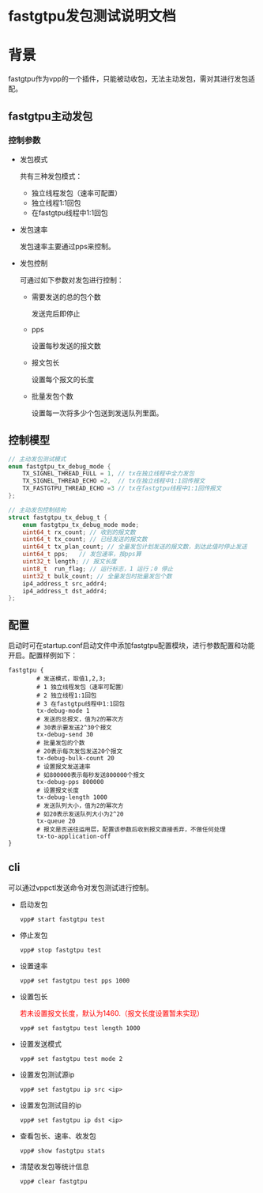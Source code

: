 # fastgtpu发包测试说明文档

# 背景

fastgtpu作为vpp的一个插件，只能被动收包，无法主动发包，需对其进行发包适配。

## fastgtpu主动发包

### 控制参数

- 发包模式

  共有三种发包模式：

  - 独立线程发包（速率可配置）
  - 独立线程1:1回包
  - 在fastgtpu线程中1:1回包

- 发包速率

  发包速率主要通过pps来控制。

- 发包控制

  可通过如下参数对发包进行控制：

  - 需要发送的总的包个数

    发送完后即停止

  - pps

    设置每秒发送的报文数

  - 报文包长

    设置每个报文的长度

  - 批量发包个数

    设置每一次将多少个包送到发送队列里面。

## 控制模型

```c
// 主动发包测试模式
enum fastgtpu_tx_debug_mode {
    TX_SIGNEL_THREAD_FULL = 1, // tx在独立线程中全力发包
    TX_SIGNEL_THREAD_ECHO =2,  // tx在独立线程中1:1回传报文
    TX_FASTGTPU_THREAD_ECHO =3 // tx在fastgtpu线程中1:1回传报文
};

// 主动发包控制结构
struct fastgtpu_tx_debug_t {
    enum fastgtpu_tx_debug_mode mode;
    uint64_t rx_count; // 收到的报文数
    uint64_t tx_count; // 已经发送的报文数
    uint64_t tx_plan_count; // 全量发包计划发送的报文数，到达此值时停止发送
    uint64_t pps;   // 发包速率，按pps算
    uint32_t length; // 报文长度
    uint8_t  run_flag; // 运行标志，1 运行；0 停止
    uint32_t bulk_count; // 全量发包时批量发包个数
    ip4_address_t src_addr4;
    ip4_address_t dst_addr4;
};


```

## 配置

启动时可在startup.conf启动文件中添加fastgtpu配置模块，进行参数配置和功能开启。配置样例如下：

```shell
fastgtpu {
		# 发送模式，取值1,2,3;
		# 1 独立线程发包（速率可配置）
		# 2 独立线程1:1回包
		# 3 在fastgtpu线程中1:1回包
        tx-debug-mode 1
        # 发送的总报文，值为2的幂次方
        # 30表示要发送2^30个报文
        tx-debug-send 30
        # 批量发包的个数
        # 20表示每次发包发送20个报文
        tx-debug-bulk-count 20
        # 设置报文发送速率
        # 如800000表示每秒发送800000个报文
        tx-debug-pps 800000
        # 设置报文长度
        tx-debug-length 1000
        # 发送队列大小，值为2的幂次方
        # 如20表示发送队列大小为2^20
        tx-queue 20
        # 报文是否送往运用层，配置该参数后收到报文直接丢弃，不做任何处理
        tx-to-application-off
}
```

## cli

可以通过vppctl发送命令对发包测试进行控制。

- 启动发包

  ```shell
  vpp# start fastgtpu test
  ```

- 停止发包

  ```shell
  vpp# stop fastgtpu test
  ```

- 设置速率

  ```shell
  vpp# set fastgtpu test pps 1000
  ```

- 设置包长

  <font color="red">若未设置报文长度，默认为1460.（报文长度设置暂未实现）</font>

  ```shell
  vpp# set fastgtpu test length 1000
  ```

- 设置发送模式

  ```shell
  vpp# set fastgtpu test mode 2
  ```

- 设置发包测试源ip

  ```shell
  vpp# set fastgtpu ip src <ip>
  ```

- 设置发包测试目的ip

  ```shell
  vpp# set fastgtpu ip dst <ip>
  ```

- 查看包长、速率、收发包

  ```shell
  vpp# show fastgtpu stats
  ```

- 清楚收发包等统计信息

  ```shell
  vpp# clear fastgtpu
  ```

  
